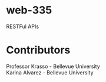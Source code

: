 # web-335
RESTFul APIs  
# Contributors  
Professor Krasso - Bellevue University  
Karina Alvarez - Bellevue University  
